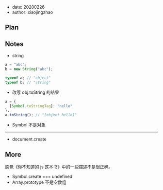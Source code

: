 - date: 20200226
- author: xiaojingzhao

## Plan

## Notes

- string

```js
a = "abc";
b = new String("abc");

typeof a; // "object"
typeof b; // "string"
```

- 改写 obj.toString 的结果

```js
a = {
  [Symbol.toStringTag]: "hello"
};
a.toString(); // "[object hello]"
```

- Symbol 不是对象

---

- document.create

## More

感觉《你不知道的 js 这本书》中的一些描述不是很正确。

- Symbol.create === undefined
- Array.prototype 不是空数组
